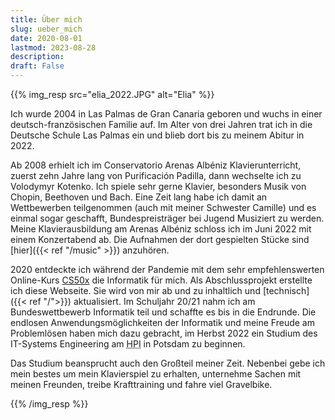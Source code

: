 ```yaml
---
title: Über mich
slug: ueber_mich
date: 2020-08-01
lastmod: 2023-08-28
description:
draft: False
---
```

{{% img_resp src="elia_2022.JPG" alt="Elia" %}}

Ich wurde 2004 in Las Palmas de Gran Canaria geboren und wuchs in einer deutsch-französischen Familie auf. Im Alter von drei Jahren trat ich in die Deutsche Schule Las Palmas ein und blieb dort bis zu meinem Abitur in 2022.

Ab 2008 erhielt ich im Conservatorio Arenas Albéniz Klavierunterricht, zuerst zehn Jahre lang von Purificación Padilla, dann wechselte ich zu Volodymyr Kotenko. Ich spiele sehr gerne Klavier, besonders Musik von Chopin, Beethoven und Bach. Eine Zeit lang habe ich damit an Wettbewerben teilgenommen (auch mit meiner Schwester Camille) und es einmal sogar geschafft, Bundespreisträger bei Jugend Musiziert zu werden. Meine Klavierausbildung am Arenas Albéniz schloss ich im Juni 2022 mit einem Konzertabend ab. Die Aufnahmen der dort gespielten Stücke sind [hier]({{< ref "/music" >}}) anzuhören.

2020 entdeckte ich während der Pandemie mit dem sehr empfehlenswerten Online-Kurs [CS50x](https://www.edx.org/course/introduction-computer-science-harvardx-cs50x) die Informatik für mich. Als Abschlussprojekt erstellte ich diese Webseite. Sie wird von mir ab und zu inhaltlich und [technisch]({{< ref "/">}}) aktualisiert. Im Schuljahr 20/21 nahm ich am Bundeswettbewerb Informatik teil und schaffte es bis in die Endrunde. Die endlosen Anwendungsmöglichkeiten der Informatik und meine Freude am Problemlösen haben mich dazu gebracht, im Herbst 2022 ein Studium des IT-Systems Engineering am <abbr title="Hasso-Plattner-Institut">HPI</abbr> in Potsdam zu beginnen.

Das Studium beansprucht auch den Großteil meiner Zeit. Nebenbei gebe ich mein bestes um mein Klavierspiel zu erhalten, unternehme Sachen mit meinen Freunden, treibe Krafttraining und fahre viel Gravelbike.

{{% /img_resp %}}